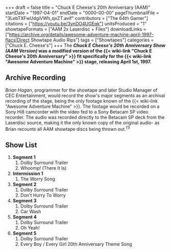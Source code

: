 +++
draft = false
title = "Chuck E Cheese's 20th Anniversary (AAM)"
startDate = "1997-04-01"
endDate = "0000-00-00"
pageThumbnailFile = "3LebTXFwUdgiVWh_qxZT.avif"
contributors = ["The 64th Gamer"]
citations = ["https://youtu.be/3ynDO4UGEqk"]
unitsProduced = "1"
showtapeFormats = ["AAM 2x Laserdisc + Files"]
downloadLinks = ["https://archive.org/details/awesome-adventure-machine-april-1997-flacs|Direct Showtape Audio Rips"]
tags = ["Showtapes"]
categories = ["Chuck E. Cheese's"]
+++
The ***Chuck E Cheese's 20th Anniversary Show (AAM Version)* was a modified version of the {{< wiki-link "Chuck E Cheese's 20th Anniversary" >}} fit specifically for the {{< wiki-link "Awesome Adventure Machine" >}} stage, releasing April 1st, 1997.**

## Archive Recording

*Brian Hagan*, programmer for the showtape and later Studio Manager of CEC Entertainment, would record the show's major segments as an archival recording of the stage, being the only footage known of the {{< wiki-link "Awesome Adventure Machine" >}}. The footage would be recorded on a Sony Hi8 camcorder with the video fed to a Sony Betacam SP video recorder. The audio was recorded directly to the Betacam SP deck from the Laserdisc source, making it the only known copy of the original audio- as Brian recounts all AAM showtape discs being thrown out.<sup>(1)</sup>

## Show List

1.  **Segment 1**
    1.  Dolby Surround Trailer
    2.  Whoomp! (There It Is)
2.  **Intermission 1**
    1.  The Worry Song
3.  **Segment 2**
    1.  Dolby Surround Trailer
    2.  Don't Hurry To Worry
4.  **Segment 3**
    1.  Dolby Surround Trailer
    2.  Car Wash
5.  **Segment 4**
    1.  Dolby Surround Trailer
    2.  Oh Yeah!
6.  **Segment 5**
    1.  Dolby Surround Trailer
    2.  Every Boy / Every Girl 20th Anniversary Theme Song
